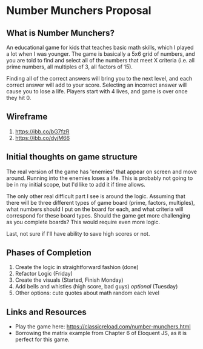 # Number Munchers Proposal

## What is Number Munchers?
An educational game for kids that teaches basic math skills, which I played a lot when I was younger.  The game is basically a 5x6 grid of numbers, and you are told to find and select all of the numbers that meet X criteria (i.e. all prime numbers, all multiples of 3, all factors of 15).  

Finding all of the correct answers will bring you to the next level, and each correct answer will add to your score.  Selecting an incorrect answer will cause you to lose a life.  Players start with 4 lives, and game is over once they hit 0.

## Wireframe
1) https://ibb.co/bG7fzR
2) https://ibb.co/dyjM66

## Initial thoughts on game structure
The real version of the game has 'enemies' that appear on screen and move around.  Running into the enemies loses a life.  This is probably not going to be in my initial scope, but I'd like to add it if time allows.

The only other real difficult part I see is around the logic.  Assuming that there will be three different types of game board (prime, factors, multiples), what numbers should I put on the board for each, and what criteria will correspond for these board types.  Should the game get more challenging as you complete boards?  This would require even more logic.  

Last, not sure if I'll have ability to save high scores or not.

## Phases of Completion
1) Create the logic in straightforward fashion (done)
2) Refactor Logic (Friday)
3) Create the visuals (Started, Finish Monday)
4) Add bells and whistles (high score, bad guys) *optional* (Tuesday)
5) Other options: cute quotes about math random each level

## Links and Resources
- Play the game here: https://classicreload.com/number-munchers.html
- Borrowing the matrix example from Chapter 6 of Eloquent JS, as it is perfect for this game.
